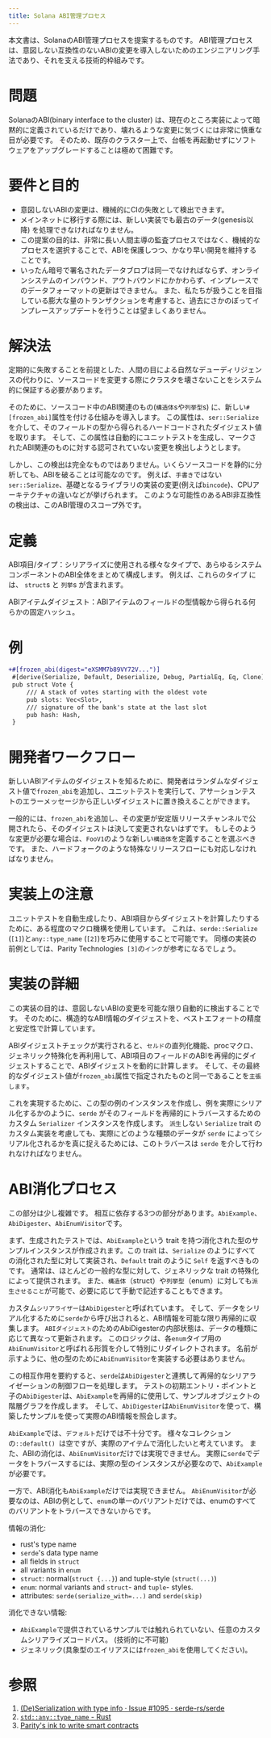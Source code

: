```yaml
---
title: Solana ABI管理プロセス
---
```


本文書は、SolanaのABI管理プロセスを提案するものです。 ABI管理プロセスは、意図しない互換性のないABIの変更を導入しないためのエンジニアリング手法であり、それを支える技術的枠組みです。

# 問題

SolanaのABI(binary interface to the cluster) は、現在のところ実装によって暗黙的に定義されているだけであり、壊れるような変更に気づくには非常に慎重な目が必要です。 そのため、既存のクラスター上で、台帳を再起動せずにソフトウェアをアップグレードすることは極めて困難です。

# 要件と目的

- 意図しないABIの変更は、機械的にCIの失敗として検出できます。
- メインネットに移行する際には、新しい実装でも最古のデータ(genesis以降) を処理できなければなりません。
- この提案の目的は、非常に長い人間主導の監査プロセスではなく、機械的なプロセスを選択することで、ABIを保護しつつ、かなり早い開発を維持することです。
- いったん暗号で署名されたデータブロブは同一でなければならず、オンラインシステムのインバウンド、アウトバウンドにかかわらず、インプレースでのデータフォーマットの更新はできません。 また、私たちが扱うことを目指している膨大な量のトランザクションを考慮すると、過去にさかのぼってインプレースアップデートを行うことは望ましくありません。

# 解決法

定期的に失敗することを前提とした、人間の目による自然なデューディリジェンスの代わりに、ソースコードを変更する際にクラスタを壊さないことをシステム的に保証する必要があります。

そのために、ソースコード中のABI関連のもの(`構造体`sや`列挙型`s) に、新しい`#[frozen_abi]`属性を付ける仕組みを導入します。 この属性は、`ser::Serialize`を介して、そのフィールドの型から得られるハードコードされたダイジェスト値を取ります。 そして、この属性は自動的にユニットテストを生成し、マークされたABI関連のものに対する認可されていない変更を検出しようとします。

しかし、この検出は完全なものではありません。いくらソースコードを静的に分析しても、ABIを破ることは可能なのです。 例えば、`手書き`ではない`ser::Serialize`、基礎となるライブラリの実装の変更(例えば`bincode`)、CPUアーキテクチャの違いなどが挙げられます。 このような可能性のあるABI非互換性の検出は、このABI管理のスコープ外です。

# 定義

ABI項目/タイプ：シリアライズに使用される様々なタイプで、あらゆるシステムコンポーネントのABI全体をまとめて構成します。 例えば、これらのタイプ には、 `struct`s と `列挙`s が含まれます。

ABIアイテムダイジェスト：ABIアイテムのフィールドの型情報から得られる何らかの固定ハッシュ。

# 例

```patch
+#[frozen_abi(digest="eXSMM7b89VY72V...")]
 #[derive(Serialize, Default, Deserialize, Debug, PartialEq, Eq, Clone)]
 pub struct Vote {
     /// A stack of votes starting with the oldest vote
     pub slots: Vec<Slot>,
     /// signature of the bank's state at the last slot
     pub hash: Hash,
 }
```

# 開発者ワークフロー

新しいABIアイテムのダイジェストを知るために、開発者はランダムなダイジェスト値で`frozen_abi`を追加し、ユニットテストを実行して、アサーションテストのエラーメッセージから正しいダイジェストに置き換えることができます。

一般的には、`frozen_abi`を追加し、その変更が安定版リリースチャンネルで公開されたら、そのダイジェストは決して変更されないはずです。 もしそのような変更が必要な場合は、`FooV1`のような新しい`構造体`を定義することを選ぶべきです。 また、ハードフォークのような特殊なリリースフローにも対応しなければなりません。

# 実装上の注意

ユニットテストを自動生成したり、ABI項目からダイジェストを計算したりするために、ある程度のマクロ機構を使用しています。 これは、`serde::Serialize` (`[1]`)と`any::type_name` (`[2]`)を巧みに使用することで可能です。 同様の実装の前例としては、Parity Technologies` [3]`の`インク`が参考になるでしょう。

# 実装の詳細

この実装の目的は、意図しないABIの変更を可能な限り自動的に検出することです。 そのために、構造的なABI情報のダイジェストを、ベストエフォートの精度と安定性で計算しています。

ABIダイジェストチェックが実行されると、`セルド`の直列化機能、procマクロ、ジェネリック特殊化を再利用して、ABI項目のフィールドのABIを再帰的にダイジェストすることで、ABIダイジェストを動的に計算します。 そして、その最終的なダイジェスト値が`frozen_abi`属性で指定されたものと同一であることを`主張します`。

これを実現するために、この型の例のインスタンスを作成し、例を実際にシリアル化するかのように、`serde` がそのフィールドを再帰的にトラバースするためのカスタム `Serializer` インスタンスを作成します。 `派生`しない `Serialize` trait のカスタム実装を考慮しても、実際にどのような種類のデータが `serde` によってシリアル化されるかを真に捉えるためには、このトラバースは `serde` を介して行われなければなりません。

# ABI消化プロセス

この部分は少し複雑です。 相互に依存する3つの部分があります。`AbiExample`、`AbiDigester`、`AbiEnumVisitor`です。

まず、生成されたテストでは、`AbiExample`という trait を持つ消化された型のサンプルインスタンスが作成されます。この trait は、`Serialize` のようにすべての消化された型に対して実装され、`Default` trait のように `Self` を返すべきものです。 通常は、ほとんどの一般的な型に対して、ジェネリックな trait の特殊化によって提供されます。 また、`構造体`（struct）や`列挙型`（enum）に対しても`派生させること`が可能で、必要に応じて手動で記述することもできます。

カスタム`シリアライザー`は`AbiDigester`と呼ばれています。 そして、データをシリアル化するために`serde`から呼び出されると、ABI情報を可能な限り再帰的に収集します。 `ABIダイジェスト`のためのAbiDigesterの内部状態は、データの種類に応じて異なって更新されます。 このロジックは、各`enum`タイプ用の`AbiEnumVisitor`と呼ばれる形質を介して特別にリダイレクトされます。 名前が示すように、他の型のために`AbiEnumVisitor`を実装する必要はありません。

この相互作用を要約すると、`serde`は`AbiDigester`と連携して再帰的なシリアライゼーションの制御フローを処理します。 テストの初期エントリ・ポイントと子の`AbiDigester`は、`AbiExample`を再帰的に使用して、サンプルオブジェクトの階層グラフを作成します。 そして、`AbiDigester`は`AbiEnumVisitor`を使って、構築したサンプルを使って実際のABI情報を照会します。

`AbiExample`では、`デフォルト`だけでは不十分です。 様々なコレクションの`::default() `は空ですが、実際のアイテムで消化したいと考えています。 また、ABIの消化は、`AbiEnumVisitor`だけでは実現できません。 実際に`serde`でデータをトラバースするには、実際の型のインスタンスが必要なので、`AbiExample`が必要です。

一方で、ABI消化も`AbiExample`だけでは実現できません。 `AbiEnumVisitor`が必要なのは、ABIの例として、`enum`の単一のバリアントだけでは、enumのすべてのバリアントをトラバースできないからです。

情報の消化:

- rust's type name
- `serde`'s data type name
- all fields in `struct`
- all variants in `enum`
- `struct`: normal(`struct {...}`) and tuple-style (`struct(...)`)
- `enum`: normal variants and `struct`- and `tuple`- styles.
- attributes: `serde(serialize_with=...)` and `serde(skip)`

消化できない情報:

- `AbiExample`で提供されているサンプルでは触れられていない、任意のカスタムシリアライズコードパス。 (技術的に不可能)
- ジェネリック(具象型のエイリアスには`frozen_abi`を使用してください)。

# 参照

1. [(De)Serialization with type info · Issue #1095 · serde-rs/serde](https://github.com/serde-rs/serde/issues/1095#issuecomment-345483479)
2. [`std::any::type_name` - Rust](https://doc.rust-lang.org/std/any/fn.type_name.html)
3. [Parity's ink to write smart contracts](https://github.com/paritytech/ink)
